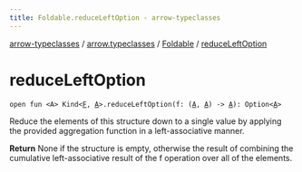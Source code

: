 ```yaml
---
title: Foldable.reduceLeftOption - arrow-typeclasses
---
```


[arrow-typeclasses](../../index.html) / [arrow.typeclasses](../index.html) / [Foldable](index.html) / [reduceLeftOption](./reduce-left-option.html)

# reduceLeftOption

`open fun <A> Kind<`[`F`](index.html#F)`, `[`A`](reduce-left-option.html#A)`>.reduceLeftOption(f: (`[`A`](reduce-left-option.html#A)`, `[`A`](reduce-left-option.html#A)`) -> `[`A`](reduce-left-option.html#A)`): Option<`[`A`](reduce-left-option.html#A)`>`

Reduce the elements of this structure down to a single value by applying the provided aggregation function in
a left-associative manner.

**Return**
None if the structure is empty, otherwise the result of combining the cumulative left-associative result
of the f operation over all of the elements.

